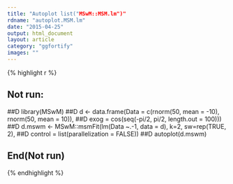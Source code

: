 ```yaml
---
title: "Autoplot list("MSwM::MSM.lm")"
rdname: "autoplot.MSM.lm"
date: "2015-04-25"
output: html_document
layout: article
category: "ggfortify"
images: ""
---
```





{% highlight r %}
## Not run: 
##D library(MSwM)
##D d <- data.frame(Data = c(rnorm(50, mean = -10), rnorm(50, mean = 10)),
##D                 exog = cos(seq(-pi/2, pi/2, length.out = 100)))
##D d.mswm <- MSwM::msmFit(lm(Data ~.-1, data = d), k=2, sw=rep(TRUE, 2),
##D                        control = list(parallelization = FALSE))
##D autoplot(d.mswm)
## End(Not run)
{% endhighlight %}
